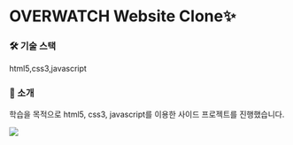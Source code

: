   <h1>OVERWATCH Website Clone✨</h1>
  <h3> 🛠 기술 스택 </h3><p>html5,css3,javascript</p>
  <h3> 🔎 소개 </h3><p>학습을 목적으로 html5, css3, javascript를 이용한 사이드 프로젝트를 진행했습니다.</p>
  <img src="/commons/images/project-2.gif">